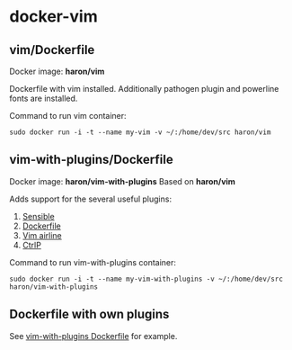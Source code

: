 docker-vim
==========

vim/Dockerfile
--------------

Docker image: **haron/vim**

Dockerfile with vim installed.
Additionally pathogen plugin and powerline fonts are installed.

Command to run vim container:

    sudo docker run -i -t --name my-vim -v ~/:/home/dev/src haron/vim

vim-with-plugins/Dockerfile
---------------------------

Docker image: **haron/vim-with-plugins**
Based on **haron/vim**

Adds support for the several useful plugins:

1. [Sensible](https://github.com/tpope/vim-sensible)
2. [Dockerfile](https://github.com/ekalinin/Dockerfile.vim)
3. [Vim airline](https://github.com/bling/vim-airline)
4. [CtrlP](https://github.com/kien/ctrlp.vim)

Command to run vim-with-plugins container:

    sudo docker run -i -t --name my-vim-with-plugins -v ~/:/home/dev/src haron/vim-with-plugins

Dockerfile with own plugins
---------------------------

See [vim-with-plugins Dockerfile](vim-with-plugins/Dockerfile) for example.

